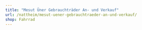 ```yaml
---
title: "Mesut Üner Gebrauchträder An- und Verkauf"
url: /nattheim/mesut-uener-gebrauchtraeder-an-und-verkauf/
shop: Fahrrad
---
```

